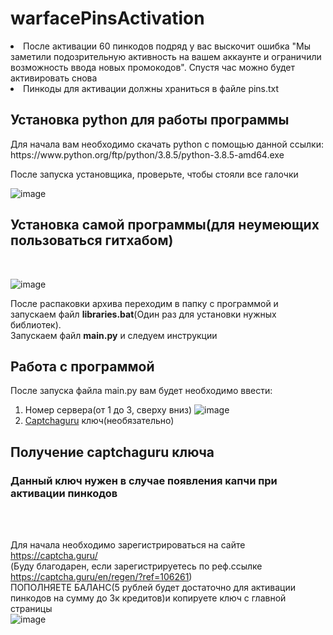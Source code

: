 # warfacePinsActivation

<li>После активации 60 пинкодов подряд у вас выскочит ошибка "Мы заметили подозрительную активность на вашем аккаунте и ограничили возможность ввода новых промокодов". Спустя час можно будет активировать снова</li>
<li>Пинкоды для активации должны храниться в файле pins.txt</li>

<h2>Установка python для работы программы</h2>

<p>Для начала вам необходимо скачать python с помощью данной ссылки: https://www.python.org/ftp/python/3.8.5/python-3.8.5-amd64.exe</p>
После запуска установщика, проверьте, чтобы стояли все галочки

![image](https://user-images.githubusercontent.com/48911064/137741630-949eca39-fc32-4642-b0b5-189c2d05e258.png)

<h2>Установка самой программы(для неумеющих пользоваться гитхабом)</h2>
<br>

![image](https://user-images.githubusercontent.com/48911064/138222470-b3d3dd74-2f3e-4fac-b50d-0dff5f195c0f.png)

После распаковки архива переходим в папку с программой и запускаем файл <strong>libraries.bat</strong>(Один раз для установки нужных библиотек).<br>
Запускаем файл <strong>main.py</strong> и следуем инструкции


<h2>Работа с программой</h2>
После запуска файла main.py вам будет необходимо ввести:

1. Номер сервера(от 1 до 3, сверху вниз) ![image](https://user-images.githubusercontent.com/48911064/137755294-afae7966-47cb-4ced-a254-b0699806a85f.png) 
2. <a href='#captchaguru'>Captchaguru</a> ключ(необязательно) 

<h2 name='captchaguru'>Получение captchaguru ключа</h2>
<h3>Данный ключ нужен в случае появления капчи при активации пинкодов</h3>
<br><br>

Для начала необходимо зарегистрироваться на сайте https://captcha.guru/<br> (Буду благодарен, если зарегистрируетесь по реф.ссылке https://captcha.guru/en/regen/?ref=106261)<br>
ПОПОЛНЯЕТЕ БАЛАНС(5 рублей будет достаточно для активации пинкодов на сумму до 3к кредитов)и копируете ключ с главной страницы<br>
![image](https://user-images.githubusercontent.com/48911064/137770696-696f377a-05cf-4269-b949-c4732f03e714.png)
